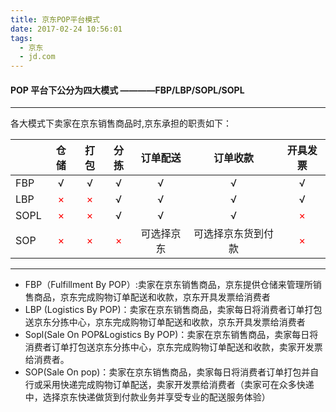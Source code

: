 ```yaml
---
title: 京东POP平台模式
date: 2017-02-24 10:56:01
tags:
  - 京东
  - jd.com
---
```


#### POP 平台下公分为四大模式 ————FBP/LBP/SOPL/SOPL
***
各大模式下卖家在京东销售商品时,京东承担的职责如下：

|      | 仓储 | 打包 |分拣 |订单配送 | 订单收款 | 开具发票 |
| ---- |:----:|:---:|:---:|:------:|:-------:|:-------:|
| FBP  | √    | √   | √   | √      | √       | √       |
| LBP  | <font color='red'>×</font> | <font color='red'>×</font>   | √   | √      | √       | √       |
| SOPL | <font color='red'>×</font> | <font color='red'>×</font>   | √   | √      | √       | <font color='red'>×</font>        |
| SOP  | <font color='red'>×</font> | <font color='red'>×</font>   | <font color='red'>×</font>   | 可选择京东|可选择京东货到付款 | <font color='red'>×</font> |
***
* FBP（Fulfillment By POP）:卖家在京东销售商品，京东提供仓储来管理所销售商品，京东完成购物订单配送和收款，京东开具发票给消费者
* LBP (Logistics By POP)：卖家在京东销售商品，卖家每日将消费者订单打包送京东分拣中心，京东完成购物订单配送和收款，京东开具发票给消费者
* Sopl(Sale On POP&Logistics By POP)：卖家在京东销售商品，卖家每日将消费者订单打包送京东分拣中心，京东完成购物订单配送和收款，卖家开发票给消费者。
* SOP(Sale On pop)：卖家在京东销售商品，卖家每日将消费者订单打包并自行或采用快递完成购物订单配送，卖家开发票给消费者（卖家可在众多快递中，选择京东快递做货到付款业务并享受专业的配送服务体验）
